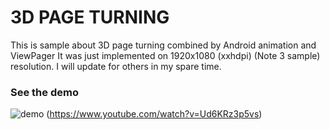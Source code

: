 # 3D PAGE TURNING
This is sample about 3D page turning combined by Android animation and ViewPager
It was just implemented on 1920x1080 (xxhdpi) (Note 3 sample) resolution. I will update for others in my spare time.

### See the demo

![demo](https://gyazo.com/cfa228a18fe4438ceaaf48b8f3cc25ce) (https://www.youtube.com/watch?v=Ud6KRz3p5vs)
